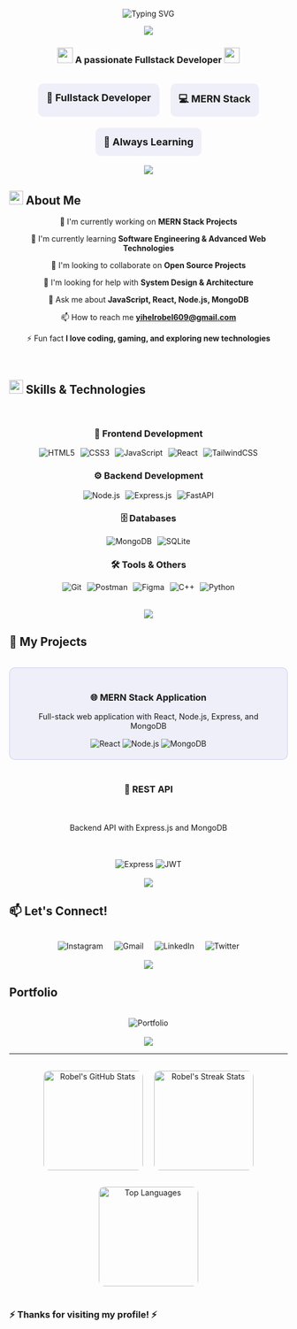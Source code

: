 <p align="center">
  <img src="https://readme-typing-svg.herokuapp.com?font=Righteous&size=35&duration=4000&pause=1000&color=7A7ADB&center=true&vCenter=true&width=600&height=70&lines=Hi+There!+👋;I'm+Robel+Y.;Fullstack+MERN+Developer;Welcome+to+my+profile!" alt="Typing SVG" />
</p>



<div align="center">
  <img src="https://user-images.githubusercontent.com/73097560/115834477-dbab4500-a447-11eb-908a-139a6edaec5c.gif"/>
</div>

<h3 align="center">
  <img src="https://media.giphy.com/media/hvRJCLFzcasrR4ia7z/giphy.gif" width="28">
  A passionate Fullstack Developer
  <img src="https://media.giphy.com/media/hvRJCLFzcasrR4ia7z/giphy.gif" width="28">
</h3>

<br/>

<div align="center" style="display: flex; justify-content: center; gap: 20px; flex-wrap: wrap;">
  <div style="text-align: center; padding: 15px; border-radius: 10px; background: rgba(122, 122, 219, 0.1); transition: transform 0.3s ease;" onmouseover="this.style.transform='translateY(-5px)'" onmouseout="this.style.transform='translateY(0)'">
    <span style="font-size: 18px; font-weight: bold;">🚀 Fullstack Developer</span>
  </div>
  <div style="text-align: center; padding: 15px; border-radius: 10px; background: rgba(122, 122, 219, 0.1); transition: transform 0.3s ease;" onmouseover="this.style.transform='translateY(-5px)'" onmouseout="this.style.transform='translateY(0)'">
    <span style="font-size: 18px; font-weight: bold;">💻 MERN Stack</span>
  </div>
  <div style="text-align: center; padding: 15px; border-radius: 10px; background: rgba(122, 122, 219, 0.1); transition: transform 0.3s ease;" onmouseover="this.style.transform='translateY(-5px)'" onmouseout="this.style.transform='translateY(0)'">
    <span style="font-size: 18px; font-weight: bold;">🌱 Always Learning</span>
  </div>
</div>

<br/>

<div align="center">
  <img src="https://user-images.githubusercontent.com/73097560/115834477-dbab4500-a447-11eb-908a-139a6edaec5c.gif"/>
</div>

## <img src="https://media2.giphy.com/media/QssGEmpkyEOhBCb7e1/giphy.gif?cid=ecf05e47a0n3gi1bfqntqmob8g9aid1oyj2wr3ds3mg700bl&rid=giphy.gif" width="25"><b> About Me</b>

<div align="center">

🔭 I'm currently working on **MERN Stack Projects**

🌱 I'm currently learning **Software Engineering & Advanced Web Technologies**

👯 I'm looking to collaborate on **Open Source Projects**

🤔 I'm looking for help with **System Design & Architecture**

💬 Ask me about **JavaScript, React, Node.js, MongoDB**

📫 How to reach me **yihelrobel609@gmail.com**

⚡ Fun fact **I love coding, gaming, and exploring new technologies**

</div>

<br/>

## <img src="https://media2.giphy.com/media/QssGEmpkyEOhBCb7e1/giphy.gif?cid=ecf05e47a0n3gi1bfqntqmob8g9aid1oyj2wr3ds3mg700bl&rid=giphy.gif" width="25"><b> Skills & Technologies</b>

<br/>

<div align="center">

### 🎨 Frontend Development
<div style="display: flex; flex-wrap: wrap; gap: 10px; justify-content: center; margin: 15px 0;">
  <img src="https://img.shields.io/badge/HTML5-E34F26?style=for-the-badge&logo=html5&logoColor=white" alt="HTML5" style="transition: transform 0.3s ease;" onmouseover="this.style.transform='scale(1.1)'" onmouseout="this.style.transform='scale(1)'"/>
  <img src="https://img.shields.io/badge/CSS3-1572B6?style=for-the-badge&logo=css3&logoColor=white" alt="CSS3" style="transition: transform 0.3s ease;" onmouseover="this.style.transform='scale(1.1)'" onmouseout="this.style.transform='scale(1)'"/>
  <img src="https://img.shields.io/badge/JavaScript-F7DF1E?style=for-the-badge&logo=javascript&logoColor=black" alt="JavaScript" style="transition: transform 0.3s ease;" onmouseover="this.style.transform='scale(1.1)'" onmouseout="this.style.transform='scale(1)'"/>
  <img src="https://img.shields.io/badge/React-20232A?style=for-the-badge&logo=react&logoColor=61DAFB" alt="React" style="transition: transform 0.3s ease;" onmouseover="this.style.transform='scale(1.1)'" onmouseout="this.style.transform='scale(1)'"/>
  <img src="https://img.shields.io/badge/Tailwind_CSS-38B2AC?style=for-the-badge&logo=tailwind-css&logoColor=white" alt="TailwindCSS" style="transition: transform 0.3s ease;" onmouseover="this.style.transform='scale(1.1)'" onmouseout="this.style.transform='scale(1)'"/>
</div>

### ⚙️ Backend Development
<div style="display: flex; flex-wrap: wrap; gap: 10px; justify-content: center; margin: 15px 0;">
  <img src="https://img.shields.io/badge/Node.js-43853D?style=for-the-badge&logo=node.js&logoColor=white" alt="Node.js" style="transition: transform 0.3s ease;" onmouseover="this.style.transform='scale(1.1)'" onmouseout="this.style.transform='scale(1)'"/>
  <img src="https://img.shields.io/badge/Express.js-404D59?style=for-the-badge&logo=express&logoColor=white" alt="Express.js" style="transition: transform 0.3s ease;" onmouseover="this.style.transform='scale(1.1)'" onmouseout="this.style.transform='scale(1)'"/>
  <img src="https://img.shields.io/badge/FastAPI-005571?style=for-the-badge&logo=fastapi" alt="FastAPI" style="transition: transform 0.3s ease;" onmouseover="this.style.transform='scale(1.1)'" onmouseout="this.style.transform='scale(1)'"/>
</div>

### 🗄️ Databases
<div style="display: flex; flex-wrap: wrap; gap: 10px; justify-content: center; margin: 15px 0;">
  <img src="https://img.shields.io/badge/MongoDB-4EA94B?style=for-the-badge&logo=mongodb&logoColor=white" alt="MongoDB" style="transition: transform 0.3s ease;" onmouseover="this.style.transform='scale(1.1)'" onmouseout="this.style.transform='scale(1)'"/>
  <img src="https://img.shields.io/badge/SQLite-07405E?style=for-the-badge&logo=sqlite&logoColor=white" alt="SQLite" style="transition: transform 0.3s ease;" onmouseover="this.style.transform='scale(1.1)'" onmouseout="this.style.transform='scale(1)'"/>
</div>

### 🛠️ Tools & Others
<div style="display: flex; flex-wrap: wrap; gap: 10px; justify-content: center; margin: 15px 0;">
  <img src="https://img.shields.io/badge/Git-F05033?style=for-the-badge&logo=git&logoColor=white" alt="Git" style="transition: transform 0.3s ease;" onmouseover="this.style.transform='scale(1.1)'" onmouseout="this.style.transform='scale(1)'"/>
  <img src="https://img.shields.io/badge/Postman-FF6C37?style=for-the-badge&logo=postman&logoColor=white" alt="Postman" style="transition: transform 0.3s ease;" onmouseover="this.style.transform='scale(1.1)'" onmouseout="this.style.transform='scale(1)'"/>
  <img src="https://img.shields.io/badge/Figma-F24E1E?style=for-the-badge&logo=figma&logoColor=white" alt="Figma" style="transition: transform 0.3s ease;" onmouseover="this.style.transform='scale(1.1)'" onmouseout="this.style.transform='scale(1)'"/>
  <img src="https://img.shields.io/badge/C++-00599C?style=for-the-badge&logo=c%2B%2B&logoColor=white" alt="C++" style="transition: transform 0.3s ease;" onmouseover="this.style.transform='scale(1.1)'" onmouseout="this.style.transform='scale(1)'"/>
  <img src="https://img.shields.io/badge/Python-3776AB?style=for-the-badge&logo=python&logoColor=white" alt="Python" style="transition: transform 0.3s ease;" onmouseover="this.style.transform='scale(1.1)'" onmouseout="this.style.transform='scale(1)'"/>
</div>

</div>

<br/>

<div align="center">
  <img src="https://user-images.githubusercontent.com/73097560/115834477-dbab4500-a447-11eb-908a-139a6edaec5c.gif"/>
</div>

## <b>🚀 My Projects</b>

<br/>

<div align="center" style="display: grid; grid-template-columns: repeat(auto-fit, minmax(300px, 1fr)); gap: 20px;">

<div style="background: rgba(122, 122, 219, 0.1); padding: 20px; border-radius: 10px; transition: all 0.3s ease; border: 1px solid rgba(122, 122, 219, 0.3);" onmouseover="this.style.transform='translateY(-10px)'; this.style.boxShadow='0 10px 20px rgba(122, 122, 219, 0.2)'" onmouseout="this.style.transform='translateY(0)'; this.style.boxShadow='none'">
  <h3>🌐 MERN Stack Application</h3>
  <p>Full-stack web application with React, Node.js, Express, and MongoDB</p>
  <div style="margin-top: 15px;">
    <img src="https://img.shields.io/badge/React-61DAFB?style=flat-square&logo=react&logoColor=black" alt="React">
    <img src="https://img.shields.io/badge/Node.js-339933?style=flat-square&logo=node.js&logoColor=white" alt="Node.js">
    <img src="https://img.shields.io/badge/MongoDB-47A248?style=flat-square&logo=mongodb&logoColor=white" alt="MongoDB">
  </div>
</div>



  <h3>🔗 REST API</h3>
  <p>Backend API with Express.js and MongoDB</p>
  <div style="margin-top: 15px;">
    <img src="https://img.shields.io/badge/Express.js-000000?style=flat-square&logo=express&logoColor=white" alt="Express">
    <img src="https://img.shields.io/badge/JWT-000000?style=flat-square&logo=json-web-tokens&logoColor=white" alt="JWT">
  </div>
</div>

</div>

<br/>

<div align="center">
  <img src="https://user-images.githubusercontent.com/73097560/115834477-dbab4500-a447-11eb-908a-139a6edaec5c.gif"/>
</div>

## <b>📫 Let's Connect!</b>

<br/>

<div align="center" style="display: flex; justify-content: center; gap: 20px; flex-wrap: wrap;">

<a href="https://instagram.com/robel639" target="_blank" style="text-decoration: none; transition: transform 0.3s ease;" onmouseover="this.style.transform='scale(1.1)'" onmouseout="this.style.transform='scale(1)'">
  <img src="https://img.shields.io/badge/Instagram-%23E4405F.svg?style=for-the-badge&logo=Instagram&logoColor=white" alt="Instagram">
</a>

<a href="mailto:yihelrobel609@gmail.com" style="text-decoration: none; transition: transform 0.3s ease;" onmouseover="this.style.transform='scale(1.1)'" onmouseout="this.style.transform='scale(1)'">
  <img src="https://img.shields.io/badge/Gmail-D14836?style=for-the-badge&logo=gmail&logoColor=white" alt="Gmail">
</a>

<a href="https://linkedin.com/in/yourprofile" style="text-decoration: none; transition: transform 0.3s ease;" onmouseover="this.style.transform='scale(1.1)'" onmouseout="this.style.transform='scale(1)'">
  <img src="https://img.shields.io/badge/LinkedIn-0077B5?style=for-the-badge&logo=linkedin&logoColor=white" alt="LinkedIn">
</a>

<a href="https://twitter.com/yourprofile" style="text-decoration: none; transition: transform 0.3s ease;" onmouseover="this.style.transform='scale(1.1)'" onmouseout="this.style.transform='scale(1)'">
  <img src="https://img.shields.io/badge/Twitter-%231DA1F2.svg?style=for-the-badge&logo=Twitter&logoColor=white" alt="Twitter">
</a>

</div>

<br/>

<div align="center">
  <img src="https://user-images.githubusercontent.com/73097560/115834477-dbab4500-a447-11eb-908a-139a6edaec5c.gif"/>
</div>


## <b> Portfolio </b>
</br>
<div align="center">
<!-- PORTFOLIO BUTTON - Prominent Placement -->
<a href="https://myportfolio-eta-murex.vercel.app/" target="_blank" style="text-decoration: none; transition: transform 0.3s ease;" onmouseover="this.style.transform='scale(1.1)'" onmouseout="this.style.transform='scale(1)'">
  <img src="https://img.shields.io/badge/Portfolio-7A7ADB?style=for-the-badge&logo=vercel&logoColor=white" alt="Portfolio"/>
</a>
</div>
<br/>

<div align="center">
  <img src="https://user-images.githubusercontent.com/73097560/115834477-dbab4500-a447-11eb-908a-139a6edaec5c.gif"/>
</div>

---

<div align="center">

<!-- GitHub Readme Stats -->
<div style="display: flex; justify-content: center; gap: 20px; flex-wrap: wrap; margin: 30px 0;">

<!-- GitHub Stats -->
<img height="180em" src="https://github-readme-stats.vercel.app/api?username=Robel-Y&show_icons=true&theme=radical&hide_border=true&count_private=true&include_all_commits=true" alt="Robel's GitHub Stats" style="border-radius: 10px;"/>

<!-- Streak Stats -->
<img height="180em" src="https://github-readme-streak-stats.herokuapp.com/?user=Robel-Y&theme=radical&hide_border=true" alt="Robel's Streak Stats" style="border-radius: 10px;"/>

</div>

<!-- Top Languages -->
<div align="center">
  <img height="180em" src="https://github-readme-stats.vercel.app/api/top-langs/?username=Robel-Y&layout=compact&theme=radical&hide_border=true&langs_count=8" alt="Top Languages" style="border-radius: 10px;"/>
</div>

</div>

<br/>
  
### ⚡ **Thanks for visiting my profile!** ⚡
  
<br/>
  

</div>

